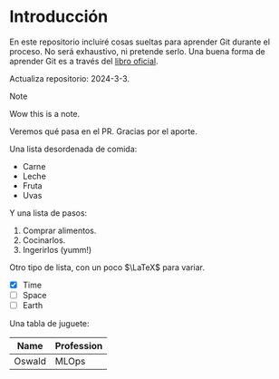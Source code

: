 # Introducción

En este repositorio incluiré cosas sueltas para aprender Git durante el proceso.
No será exhaustivo, ni pretende serlo.
Una buena forma de aprender Git es a través del [libro oficial](www.git-scm.com/book).

Actualiza repositorio: 2024-3-3.

> [!NOTE]
> Wow this is a note.

Veremos qué pasa en el PR.
Gracias por el aporte.

Una lista desordenada de comida:

- Carne
- Leche
- Fruta
- Uvas

Y una lista de pasos:

1. Comprar alimentos.
2. Cocinarlos.
3. Ingerirlos (yumm!)

Otro tipo de lista, con un poco $\LaTeX$ para variar.

- [x] Time
- [ ] Space
- [ ] Earth

Una tabla de juguete:

|Name|Profession|
|---|---|
|Oswald|MLOps|
